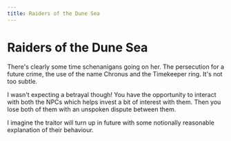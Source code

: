 ```yaml
---
title: Raiders of the Dune Sea
---
```


# Raiders of the Dune Sea

There's clearly some time schenanigans going on her. The persecution for a future crime, the use of the name Chronus and the Timekeeper ring. It's not too subtle.

I wasn't expecting a betrayal though! You have the opportunity to interact with both the NPCs which helps invest a bit of interest with them. Then you lose both of them with an unspoken dispute between them.

I imagine the traitor will turn up in future with some notionally reasonable explanation of their behaviour.

